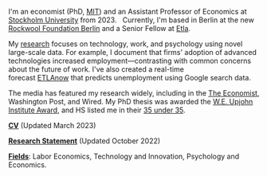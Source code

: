 I'm an economist (PhD, [MIT](https://economics.mit.edu/)) and an Assistant Professor of Economics at [Stockholm University](https://www.su.se/department-of-economics/) from 2023.   Currently, I'm based in Berlin at the new [Rockwool Foundation Berlin](https://www.rfberlin.com/) and a Senior Fellow at [Etla](https://www.etla.fi/en/).

My [research](/#workingpapers) focuses on technology, work, and psychology using novel large-scale data. For example, I document that firms' adoption of advanced technologies increased employment—contrasting with common concerns about the future of work. I've also created a real-time forecast [ETLAnow](https://www.etla.fi/en/etlanow/) that predicts unemployment using Google search data.

The media has featured my research widely, including in the [The Economist](https://www.economist.com/finance-and-economics/2022/01/22/economists-are-revising-their-views-on-robots-and-jobs), Washington Post, and Wired. My PhD thesis was awarded the [W.E. Upjohn Institute Award](https://www.upjohn.org/2022-Dissertation-Awardees), and HS listed me in their [35 under 35](https://www.hs.fi/visio/art-2000007825436.html).

__[CV](/pdf/Tuhkuri_CV.pdf)__ (Updated March 2023)

__[Research Statement](/pdf/Tuhkuri_Research.pdf)__ (Updated October 2022)

__[Fields]()__: Labor Economics, Technology and Innovation, Psychology and Economics.